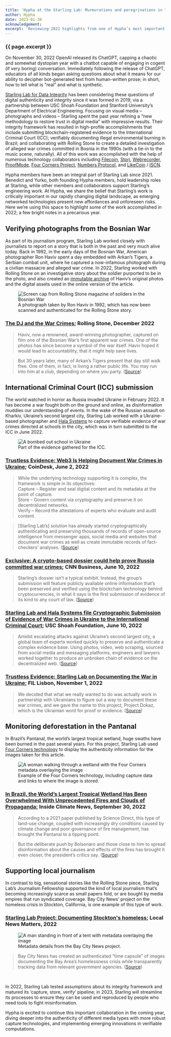 ```yaml
---
title: 'Hypha at the Starling Lab: Murmurations and peregrinations in trustful digital ecosystems'
author: Hypha
date: 2023-01-30
acknowledgement: 
excerpt: 'Reviewing 2022 highlights from one of Hypha’s most important collaborators'
---
```



### {{ page.excerpt }}

On November 30, 2022 OpenAI released its ChatGPT, capping a chaotic and somewhat dystopian year with a chatbot capable of engaging in cogent (if very boring) conversation. Immediately following the release of ChatGPT, educators of all kinds began asking questions about what it means for our ability to decipher bot-generated text from human-written prose; in short, how to tell what is “real” and what is synthetic. 

[Starling Lab for Data Integrity](https://www.starlinglab.org/) has been considering these questions of digital authenticity and integrity since it was formed in 2019, via a partnership between USC Shoah Foundation and Stanford University’s Department of Electrical Engineering. Focusing on visual media – photographs and videos – Starling spent the past year refining a “new methodology to restore trust in digital media” with impressive results. Their integrity framework has resulted in high-profile accomplishments that include submitting blockchain-registered evidence to the International Criminal Court (ICC); verifiably documenting illegal environmental burning in Brazil; and collaborating with Rolling Stone to create a detailed investigation of alleged war crimes committed in Bosnia in the 1990s (with a tie-in to the music scene, naturally). All of this work was accomplished with the help of numerous technology collaborators including [Filecoin](https://filecoin.io), [Storj](https://www.storj.io), [Webrecorder](https://webrecorder.net/), [ProofMode](https://proofmode.org/), [Four Corners Project](https://fourcornersproject.org), [Numbers Protocol](https://www.numbersprotocol.io/), and [LikeCoin](https://like.co/) / [ISCN](https://iscn.io). 

Hypha members have been an integral part of Starling Lab since 2021. Benedict and Yurko, both founding Hypha members, hold leadership roles at Starling, while other members and collaborators support Starling’s engineering work. At Hypha, we share the belief that Starling’s work is critically important in our rapidly changing digital landscape, as emerging networked technologies present new affordances and unforeseen risks. Here we’re using this space to highlight some of the work accomplished in 2022; a few bright notes in a precarious year.

## Verifying photographs from the Bosnian War

As part of its journalism program, Starling Lab worked closely with journalists to report on a story that is both in the past and very much alive today. Back in 1992, in the early days of the Bosnian War, American photographer Ron Haviv spent a day embedded with Arkan’s Tigers, a Serbian combat unit, where he captured a now-infamous photograph during a civilian massacre and alleged war crime. In 2022, Starling worked with Rolling Stone on an investigative story about the soldier purported to be in the photo, and also created an [immutable archive](https://investigation.rollingstone.com/dj-photo-war-crimes-bosnia/archive/) of Haviv’s original photos and the digital assets used in the online version of the article. 

<figure>
<img src='/assets/images/posts/2023-01-30-RS-Starling-1.png' alt="Screen cap from Rolling Stone magazine of soliders in the Bosnian War"/>
<figcaption>
     A photograph taken by Ron Haviv in 1992, which has now been scanned and authenticated for the Rolling Stone story.
  </figcaption>
</figure>


### [The DJ and the War Crimes](https://investigation.rollingstone.com/dj-photo-war-crimes-bosnia/); Rolling Stone, December 2022

> Haviv, now a renowned, award-winning photographer, captured on film one of the Bosnian War’s first apparent war crimes. One of the photos has since become a symbol of the war itself. Haviv hoped it would lead to accountability, that it might help save lives.

> But 30 years later, many of Arkan’s Tigers present that day still walk free. One of them, in fact, is living a rather public life. You may run into him at a club, depending on where you party.  ([Source](https://investigation.rollingstone.com/dj-photo-war-crimes-bosnia/))

## International Criminal Court (ICC) submission

The world watched in horror as Russia invaded Ukraine in February 2022. It has become a war fought both on the ground and online, as disinformation muddies our understanding of events. In the wake of the Russian assault on Kharkiv, Ukraine’s second largest city, Starling Lab worked with a Ukraine-based photographer and [Hala Systems](https://halasystems.com/) to capture verifiable evidence of war crimes directed at schools in the city, which was in turn submitted to the ICC in June 2022.

<figure>
<img src='/assets/images/posts/2023-01-30-USC-Starling-2.jpg' alt="A bombed out school in Ukraine"/>
<figcaption>
     Part of the evidence gathered for the ICC.
  </figcaption>
</figure>

### [Trustless Evidence: Web3 Is Helping Document War Crimes in Ukraine](https://www.coindesk.com/business/2022/06/02/trustless-evidence-web-3-is-helping-document-war-crimes-in-ukraine/); CoinDesk, June 2, 2022

> While the underlying technology supporting it is complex, the framework is simple in its objectives:<br>
	Capture – Register and seal digital content and its metadata at the point of capture.<br>
	Store – Govern content via cryptography and preserve it on decentralized networks.<br>
	Verify – Record the attestations of experts who evaluate and audit content.<br>

> [Starling Lab’s] solution has already started cryptographically authenticating and preserving thousands of records of open-source intelligence from messenger apps, social media and websites that document war crimes as well as create immutable records of fact-checkers’ analyses. ([Source](https://www.coindesk.com/business/2022/06/02/trustless-evidence-web-3-is-helping-document-war-crimes-in-ukraine/))

### [Exclusive: A crypto-based dossier could help prove Russia committed war crimes](https://www.cnn.com/2022/06/10/tech/ukraine-war-crimes-blockchain/index.html); CNN Business, June 10, 2022

> Starling’s dossier isn’t a typical exhibit. Instead, the group’s submission will feature publicly available online information that’s been preserved and verified using the blockchain technology behind cryptocurrencies, in what it says is the first submission of evidence of its kind to any court of law. ([Source](https://www.cnn.com/2022/06/10/tech/ukraine-war-crimes-blockchain/index.html))

### [Starling Lab and Hala Systems file Cryptographic Submission of Evidence of War Crimes in Ukraine to the International Criminal Court](https://sfi.usc.edu/news/2022/06/33571-starling-lab-and-hala-systems-file-cryptographic-submission-evidence-war-crimes); USC Shoah Foundation, June 10, 2022

> Amidst escalating attacks against Ukraine’s second largest city, a global team of experts worked quickly to preserve and authenticate a complex evidence base. Using photos, video, web scraping, sourced from social media and messaging platforms, engineers and lawyers worked together to produce an unbroken chain of evidence on the decentralized web. ([Source](https://sfi.usc.edu/news/2022/06/33571-starling-lab-and-hala-systems-file-cryptographic-submission-evidence-war-crimes))

### [Trustless Evidence: Starling Lab on Documenting the War in Ukraine](https://www.youtube.com/watch?v=MDVBB8_KdbU); FIL Lisbon, November 1, 2022

> We decided that what we really wanted to do was actually work in partnership with Ukrainians to figure out a way to document these war crimes, and we gave the name to this project, Project Dokaz, which is the Ukrainian word for proof or evidence. ([Source](https://www.youtube.com/watch?v=MDVBB8_KdbU))

## Monitoring deforestation in the Pantanal
In Brazil’s Pantanal, the world’s largest tropical wetland, huge swaths have been burned in the past several years. For this project, Starling Lab used [Four Corners technology](https://fourcornersproject.org/en/) to display the authenticity information for the images taken for this article. 

<figure>
<img src='/assets/images/posts/2023-01-30-IC-Starling-3.png' alt="A woman walking through a wetland with the Four Corners metadata overlaying the image"/>
<figcaption>
     Example of the Four Corners technology, including capture data and links to where the image is stored. 
  </figcaption>
</figure>

### [In Brazil, the World’s Largest Tropical Wetland Has Been Overwhelmed With Unprecedented Fires and Clouds of Propaganda](https://insideclimatenews.org/news/30092022/brazil-pantanal-wetland-wildfire-propoganda-bolsonaro/); Inside Climate News, September 30, 2022

> According to a 2021 paper published by Science Direct, this type of land-use change, coupled with increasingly dry conditions caused by climate change and poor governance of fire management, has brought the Pantanal to a tipping point.

> But the deliberate push by Bolsonaro and those close to him to spread disinformation about the causes and effects of the fires has brought it even closer, the president’s critics say. ([Source](https://insideclimatenews.org/news/30092022/brazil-pantanal-wetland-wildfire-propoganda-bolsonaro/))

## Supporting local journalism 

In contrast to big, sensational stories like the Rolling Stone piece, Starling Lab’s Journalism Fellowship supported the kind of local journalism that’s becoming increasingly scarce as small papers fold, or are bought by media empires that run syndicated coverage. Bay City News’ project on the homeless crisis in Stockton, California, is one example of this type of work. 

### [Starling Lab Project: Documenting Stockton's homeless](https://localnewsmatters.org/starling-lab-project-documenting-stocktons-homeless/); Local News Matters, 2022

<figure>
<img src='/assets/images/posts/2023-01-30-BCN-Starling-4.png' alt="A man standing in front of a tent with metadata overlaying the image"/>
<figcaption>
     Metadata details from the Bay City News project.
  </figcaption>
</figure>

> Bay City News has created an authenticated “time capsule” of images documenting the Bay Area’s homelessness crisis while transparently tracking data from relevant government agencies. ([Source](https://localnewsmatters.org/starling-lab-project-documenting-stocktons-homeless/))

<br>

In 2022, Starling Lab tested assumptions about its integrity framework and matured its ‘capture, store, verify’ pipeline; in 2023, Starling will streamline its processes to ensure they can be used and reproduced by people who need tools to fight misinformation. 

Hypha is excited to continue this important collaboration in the coming year, diving deeper into the authenticity of different media types with more robust capture technologies, and implementing emerging innovations in verifiable computations.
